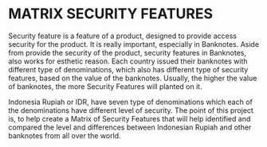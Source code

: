 # MATRIX SECURITY FEATURES
Security feature is a feature of a product, designed to provide access security for the product. It is really important, especially in Banknotes. Aside from provide the security of the product, security features in Banknotes, also works for esthetic reason. Each country issued their banknotes with different type of denominations, which also has different type of security features, based on the value of the banknotes. Usually, the higher the value of banknotes, the more Security Features will planted on it. 

Indonesia Rupiah or IDR, have seven type of denominations which each of the denominations have different level of security. The point of this project is, to help 
create a Matrix of Security Features that will help identified and compared the level and differences between Indonesian Rupiah and other banknotes from all over the world.

